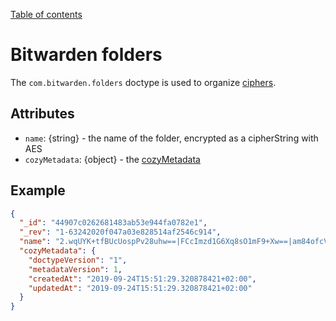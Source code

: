 [Table of contents](README.md#table-of-contents)

# Bitwarden folders

The `com.bitwarden.folders` doctype is used to organize
[ciphers](./com.bitwarden.ciphers.md).

## Attributes

- `name`: {string} - the name of the folder, encrypted as a cipherString with AES
- `cozyMetadata`: {object} - the [cozyMetadata](README.md#document-metadata)

## Example

```json
{
  "_id": "44907c0262681483ab53e944fa0782e1",
  "_rev": "1-63242020f047a03e828514af2546c914",
  "name": "2.wqUYK+tfBUcUospPv28uhw==|FCcImzd1G6Xq8sO1mF9+Xw==|am84ofcVS+NM0fWhm4WIECC+iBQ9fldOtVy1JrfTmyg=",
  "cozyMetadata": {
    "doctypeVersion": "1",
    "metadataVersion": 1,
    "createdAt": "2019-09-24T15:51:29.320878421+02:00",
    "updatedAt": "2019-09-24T15:51:29.320878421+02:00"
  }
}
```
